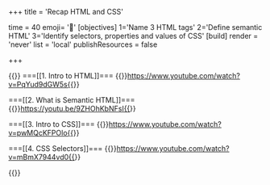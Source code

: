 +++
title = 'Recap HTML and CSS'

time = 40
emoji= '🔁'
[objectives]
    1='Name 3 HTML tags'
    2='Define semantic HTML'
    3='Identify selectors, properties and values of CSS'
[build]
  render = 'never'
  list = 'local'
  publishResources = false

+++

{{<tabs name="HTML and CSS basics">}}
===[[1. Intro to HTML]]===
{{<youtube>}}https://www.youtube.com/watch?v=PqYud9dGW5s{{</youtube>}}

===[[2. What is Semantic HTML]]===
{{<youtube>}}https://youtu.be/9ZHOhKbNFsI{{</youtube>}}

===[[3. Intro to CSS]]===
{{<youtube>}}https://www.youtube.com/watch?v=pwMQcKFPOlo{{</youtube>}}

===[[4. CSS Selectors]]===
{{<youtube>}}https://www.youtube.com/watch?v=mBmX7944vd0{{</youtube>}}

{{</tabs>}}

